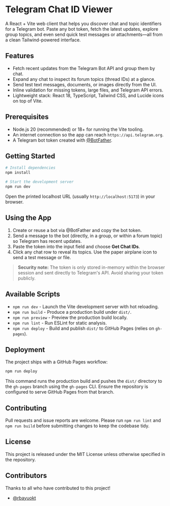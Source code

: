 # Telegram Chat ID Viewer

A React + Vite web client that helps you discover chat and topic identifiers for a Telegram bot. Paste any bot token, fetch the latest updates, explore group topics, and even send quick test messages or attachments—all from a clean Tailwind-powered interface.

## Features
- Fetch recent updates from the Telegram Bot API and group them by chat.
- Expand any chat to inspect its forum topics (thread IDs) at a glance.
- Send test text messages, documents, or images directly from the UI.
- Inline validation for missing tokens, large files, and Telegram API errors.
- Lightweight stack: React 18, TypeScript, Tailwind CSS, and Lucide icons on top of Vite.

## Prerequisites
- Node.js 20 (recommended) or 18+ for running the Vite tooling.
- An internet connection so the app can reach `https://api.telegram.org`.
- A Telegram bot token created with [@BotFather](https://t.me/BotFather).

## Getting Started
```bash
# Install dependencies
npm install

# Start the development server
npm run dev
```
Open the printed localhost URL (usually `http://localhost:5173`) in your browser.

## Using the App
1. Create or reuse a bot via @BotFather and copy the bot token.
2. Send a message to the bot (directly, in a group, or within a forum topic) so Telegram has recent updates.
3. Paste the token into the input field and choose **Get Chat IDs**.
4. Click any chat row to reveal its topics. Use the paper airplane icon to send a test message or file.

> **Security note:** The token is only stored in-memory within the browser session and sent directly to Telegram's API. Avoid sharing your token publicly.

## Available Scripts
- `npm run dev` - Launch the Vite development server with hot reloading.
- `npm run build` - Produce a production build under `dist/`.
- `npm run preview` - Preview the production build locally.
- `npm run lint` - Run ESLint for static analysis.
- `npm run deploy` - Build and publish `dist/` to GitHub Pages (relies on `gh-pages`).

## Deployment
The project ships with a GitHub Pages workflow:
```bash
npm run deploy
```
This command runs the production build and pushes the `dist/` directory to the `gh-pages` branch using the `gh-pages` CLI. Ensure the repository is configured to serve GitHub Pages from that branch.

## Contributing
Pull requests and issue reports are welcome. Please run `npm run lint` and `npm run build` before submitting changes to keep the codebase tidy.

## License
This project is released under the MIT License unless otherwise specified in the repository.

## Contributors
Thanks to all who have contributed to this project!

- [@rbayuokt](https://github.com/rbayuokt)